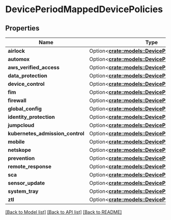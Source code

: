 # DevicePeriodMappedDevicePolicies

## Properties

Name | Type | Description | Notes
------------ | ------------- | ------------- | -------------
**airlock** | Option<[**crate::models::DevicePeriodDevicePolicy**](device.DevicePolicy.md)> |  | [optional]
**automox** | Option<[**crate::models::DevicePeriodDevicePolicy**](device.DevicePolicy.md)> |  | [optional]
**aws_verified_access** | Option<[**crate::models::DevicePeriodDevicePolicy**](device.DevicePolicy.md)> |  | [optional]
**data_protection** | Option<[**crate::models::DevicePeriodDevicePolicy**](device.DevicePolicy.md)> |  | [optional]
**device_control** | Option<[**crate::models::DevicePeriodDevicePolicy**](device.DevicePolicy.md)> |  | [optional]
**fim** | Option<[**crate::models::DevicePeriodDevicePolicy**](device.DevicePolicy.md)> |  | [optional]
**firewall** | Option<[**crate::models::DevicePeriodDevicePolicy**](device.DevicePolicy.md)> |  | [optional]
**global_config** | Option<[**crate::models::DevicePeriodDevicePolicy**](device.DevicePolicy.md)> |  | [optional]
**identity_protection** | Option<[**crate::models::DevicePeriodDevicePolicy**](device.DevicePolicy.md)> |  | [optional]
**jumpcloud** | Option<[**crate::models::DevicePeriodDevicePolicy**](device.DevicePolicy.md)> |  | [optional]
**kubernetes_admission_control** | Option<[**crate::models::DevicePeriodDevicePolicy**](device.DevicePolicy.md)> |  | [optional]
**mobile** | Option<[**crate::models::DevicePeriodDevicePolicy**](device.DevicePolicy.md)> |  | [optional]
**netskope** | Option<[**crate::models::DevicePeriodDevicePolicy**](device.DevicePolicy.md)> |  | [optional]
**prevention** | Option<[**crate::models::DevicePeriodDevicePolicy**](device.DevicePolicy.md)> |  | [optional]
**remote_response** | Option<[**crate::models::DevicePeriodDevicePolicy**](device.DevicePolicy.md)> |  | [optional]
**sca** | Option<[**crate::models::DevicePeriodDevicePolicy**](device.DevicePolicy.md)> |  | [optional]
**sensor_update** | Option<[**crate::models::DevicePeriodDevicePolicy**](device.DevicePolicy.md)> |  | [optional]
**system_tray** | Option<[**crate::models::DevicePeriodDevicePolicy**](device.DevicePolicy.md)> |  | [optional]
**ztl** | Option<[**crate::models::DevicePeriodDevicePolicy**](device.DevicePolicy.md)> |  | [optional]

[[Back to Model list]](./README.md#documentation-for-models) [[Back to API list]](./README.md#documentation-for-api-endpoints) [[Back to README]](../README.md)
